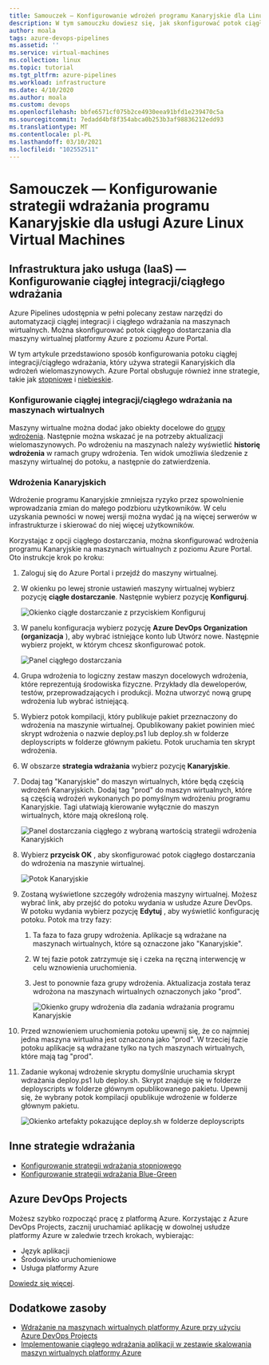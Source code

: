 ```yaml
---
title: Samouczek — Konfigurowanie wdrożeń programu Kanaryjskie dla Linux Virtual Machines platformy Azure
description: W tym samouczku dowiesz się, jak skonfigurować potok ciągłego wdrażania (CD). Ten potok aktualizuje grupę maszyn wirtualnych platformy Azure z systemem Linux przy użyciu strategii wdrażania programu Kanaryjskie.
author: moala
tags: azure-devops-pipelines
ms.assetid: ''
ms.service: virtual-machines
ms.collection: linux
ms.topic: tutorial
ms.tgt_pltfrm: azure-pipelines
ms.workload: infrastructure
ms.date: 4/10/2020
ms.author: moala
ms.custom: devops
ms.openlocfilehash: bbfe6571cf075b2ce4930eea91bfd1e239470c5a
ms.sourcegitcommit: 7edadd4bf8f354abca0b253b3af98836212edd93
ms.translationtype: MT
ms.contentlocale: pl-PL
ms.lasthandoff: 03/10/2021
ms.locfileid: "102552511"
---
```

# <a name="tutorial---configure-the-canary-deployment-strategy-for-azure-linux-virtual-machines"></a>Samouczek — Konfigurowanie strategii wdrażania programu Kanaryjskie dla usługi Azure Linux Virtual Machines

## <a name="infrastructure-as-a-service-iaas---configure-cicd"></a>Infrastruktura jako usługa (IaaS) — Konfigurowanie ciągłej integracji/ciągłego wdrażania

Azure Pipelines udostępnia w pełni polecany zestaw narzędzi do automatyzacji ciągłej integracji i ciągłego wdrażania na maszynach wirtualnych. Można skonfigurować potok ciągłego dostarczania dla maszyny wirtualnej platformy Azure z poziomu Azure Portal.

W tym artykule przedstawiono sposób konfigurowania potoku ciągłej integracji/ciągłego wdrażania, który używa strategii Kanaryjskich dla wdrożeń wielomaszynowych. Azure Portal obsługuje również inne strategie, takie jak [stopniowe](./tutorial-devops-azure-pipelines-classic.md) i [niebieskie](./tutorial-azure-devops-blue-green-strategy.md).

### <a name="configure-cicd-on-virtual-machines"></a>Konfigurowanie ciągłej integracji/ciągłego wdrażania na maszynach wirtualnych

Maszyny wirtualne można dodać jako obiekty docelowe do [grupy wdrożenia](/azure/devops/pipelines/release/deployment-groups). Następnie można wskazać je na potrzeby aktualizacji wielomaszynowych. Po wdrożeniu na maszynach należy wyświetlić **historię wdrożenia** w ramach grupy wdrożenia. Ten widok umożliwia śledzenie z maszyny wirtualnej do potoku, a następnie do zatwierdzenia.

### <a name="canary-deployments"></a>Wdrożenia Kanaryjskich

Wdrożenie programu Kanaryjskie zmniejsza ryzyko przez spowolnienie wprowadzania zmian do małego podzbioru użytkowników. W celu uzyskania pewności w nowej wersji można wydać ją na więcej serwerów w infrastrukturze i skierować do niej więcej użytkowników.

Korzystając z opcji ciągłego dostarczania, można skonfigurować wdrożenia programu Kanaryjskie na maszynach wirtualnych z poziomu Azure Portal. Oto instrukcje krok po kroku:

1. Zaloguj się do Azure Portal i przejdź do maszyny wirtualnej.
1. W okienku po lewej stronie ustawień maszyny wirtualnej wybierz pozycję **ciągłe dostarczanie**. Następnie wybierz pozycję **Konfiguruj**.

   ![Okienko ciągłe dostarczanie z przyciskiem Konfiguruj](media/tutorial-devops-azure-pipelines-classic/azure-devops-configure.png)

1. W panelu konfiguracja wybierz pozycję **Azure DevOps Organization (organizacja** ), aby wybrać istniejące konto lub Utwórz nowe. Następnie wybierz projekt, w którym chcesz skonfigurować potok.  

   ![Panel ciągłego dostarczania](media/tutorial-devops-azure-pipelines-classic/azure-devops-rolling.png)

1. Grupa wdrożenia to logiczny zestaw maszyn docelowych wdrożenia, które reprezentują środowiska fizyczne. Przykłady dla deweloperów, testów, przeprowadzających i produkcji. Można utworzyć nową grupę wdrożenia lub wybrać istniejącą.
1. Wybierz potok kompilacji, który publikuje pakiet przeznaczony do wdrożenia na maszynie wirtualnej. Opublikowany pakiet powinien mieć skrypt wdrożenia o nazwie deploy.ps1 lub deploy.sh w folderze deployscripts w folderze głównym pakietu. Potok uruchamia ten skrypt wdrożenia.
1. W obszarze **strategia wdrażania** wybierz pozycję **Kanaryjskie**.
1. Dodaj tag "Kanaryjskie" do maszyn wirtualnych, które będą częścią wdrożeń Kanaryjskich. Dodaj tag "prod" do maszyn wirtualnych, które są częścią wdrożeń wykonanych po pomyślnym wdrożeniu programu Kanaryjskie. Tagi ułatwiają kierowanie wyłącznie do maszyn wirtualnych, które mają określoną rolę.

   ![Panel dostarczania ciągłego z wybraną wartością strategii wdrożenia Kanaryjskich](media/tutorial-devops-azure-pipelines-classic/azure-devops-configure-canary.png)

1. Wybierz **przycisk OK** , aby skonfigurować potok ciągłego dostarczania do wdrożenia na maszynie wirtualnej.

   ![Potok Kanaryjskie](media/tutorial-devops-azure-pipelines-classic/azure-devops-canary-pipeline.png)

1. Zostaną wyświetlone szczegóły wdrożenia maszyny wirtualnej. Możesz wybrać link, aby przejść do potoku wydania w usłudze Azure DevOps. W potoku wydania wybierz pozycję **Edytuj** , aby wyświetlić konfigurację potoku. Potok ma trzy fazy:

   1. Ta faza to faza grupy wdrożenia. Aplikacje są wdrażane na maszynach wirtualnych, które są oznaczone jako "Kanaryjskie".
   1. W tej fazie potok zatrzymuje się i czeka na ręczną interwencję w celu wznowienia uruchomienia.
   1. Jest to ponownie faza grupy wdrożenia. Aktualizacja została teraz wdrożona na maszynach wirtualnych oznaczonych jako "prod".

      ![Okienko grupy wdrożenia dla zadania wdrażania programu Kanaryjskie](media/tutorial-devops-azure-pipelines-classic/azure-devops-canary-task.png)

1. Przed wznowieniem uruchomienia potoku upewnij się, że co najmniej jedna maszyna wirtualna jest oznaczona jako "prod". W trzeciej fazie potoku aplikacje są wdrażane tylko na tych maszynach wirtualnych, które mają tag "prod".

1. Zadanie wykonaj wdrożenie skryptu domyślnie uruchamia skrypt wdrażania deploy.ps1 lub deploy.sh. Skrypt znajduje się w folderze deployscripts w folderze głównym opublikowanego pakietu. Upewnij się, że wybrany potok kompilacji opublikuje wdrożenie w folderze głównym pakietu.

   ![Okienko artefakty pokazujące deploy.sh w folderze deployscripts](media/tutorial-deployment-strategy/package.png)

## <a name="other-deployment-strategies"></a>Inne strategie wdrażania
- [Konfigurowanie strategii wdrażania stopniowego](./tutorial-devops-azure-pipelines-classic.md)
- [Konfigurowanie strategii wdrażania Blue-Green](./tutorial-azure-devops-blue-green-strategy.md)

## <a name="azure-devops-projects"></a>Azure DevOps Projects

Możesz szybko rozpocząć pracę z platformą Azure. Korzystając z Azure DevOps Projects, zacznij uruchamiać aplikację w dowolnej usłudze platformy Azure w zaledwie trzech krokach, wybierając:

- Język aplikacji
- Środowisko uruchomieniowe
- Usługa platformy Azure

[Dowiedz się więcej](https://azure.microsoft.com/features/devops-projects/).

## <a name="additional-resources"></a>Dodatkowe zasoby

- [Wdrażanie na maszynach wirtualnych platformy Azure przy użyciu Azure DevOps Projects](../../devops-project/azure-devops-project-vms.md)
- [Implementowanie ciągłego wdrażania aplikacji w zestawie skalowania maszyn wirtualnych platformy Azure](/azure/devops/pipelines/apps/cd/azure/deploy-azure-scaleset)